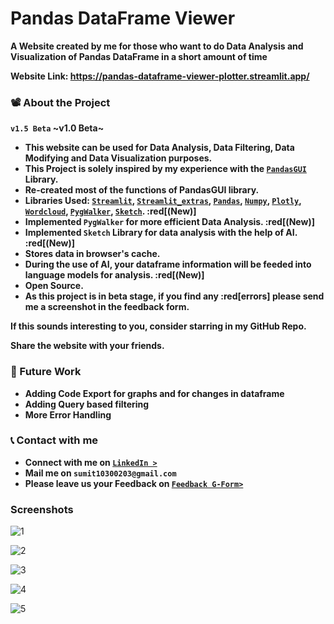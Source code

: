 # Pandas DataFrame Viewer
**A Website created by me for those who want to do Data Analysis and Visualization of Pandas DataFrame in a short amount of time**

**Website Link: https://pandas-dataframe-viewer-plotter.streamlit.app/**

### :film_projector: About the Project
**`v1.5 Beta` ~v1.0 Beta~**

* **This website can be used for Data Analysis, Data Filtering, Data Modifying and Data Visualization purposes.**
* **This Project is solely inspired by my experience with the [`PandasGUI`]((https://github.com/adamerose/PandasGUI)) Library.**
* **Re-created most of the functions of PandasGUI library.**
* **Libraries Used: [`Streamlit`](https://streamlit.io/), [`Streamlit_extras`](https://extras.streamlit.app/), [`Pandas`](https://pandas.pydata.org/), [`Numpy`](https://numpy.org/), [`Plotly`](https://plotly.com/), [`Wordcloud`](https://amueller.github.io/word_cloud/), [`PygWalker`](https://github.com/Kanaries/pygwalker), [`Sketch`](https://github.com/approximatelabs/sketch). :red[(New)]**
* **Implemented `PygWalker` for more efficient Data Analysis. :red[(New)]**
* **Implemented `Sketch` Library for data analysis with the help of AI. :red[(New)]**
* **Stores data in browser's cache.**
* **During the use of AI, your dataframe information will be feeded into language models for analysis. :red[(New)]**
* **Open Source.**
* **As this project is in beta stage, if you find any :red[errors] please send me a screenshot in the feedback form.**

**If this sounds interesting to you, consider starring in my GitHub Repo.**

**Share the website with your friends.**

### 🔮 Future Work

* **Adding Code Export for graphs and for changes in dataframe**
* **Adding Query based filtering**
* **More Error Handling**

### 📞 Contact with me

* **Connect with me on [`LinkedIn >`](https://bit.ly/3DyD6cP)**            
* **Mail me on `sumit10300203@gmail.com`**
* **Please leave us your Feedback on [`Feedback G-Form>`](https://forms.gle/vzVN6h7FtwCn45hw6)**

### **Screenshots**

![1](https://github.com/sumit10300203/Pandas-DataFrame-Viewer/assets/66067910/53fb9d30-cb32-4aaa-87ff-1c91d1386751)

![2](https://github.com/sumit10300203/Pandas-DataFrame-Viewer/assets/66067910/469c5264-3c57-491a-afdb-c4f5128eda41)

![3](https://github.com/sumit10300203/Pandas-DataFrame-Viewer/assets/66067910/c9264584-ed75-4b54-a409-7d22c7b313c8)

![4](https://github.com/sumit10300203/Pandas-DataFrame-Viewer/assets/66067910/7baa4c09-18d4-4aa5-8dcb-08c454d1c83e)

![5](https://github.com/sumit10300203/Pandas-DataFrame-Viewer/assets/66067910/048c6f4a-d52b-4c0f-b249-35a84596cfa7)
